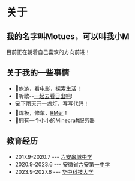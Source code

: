 <!-- ::github{repo="motues/motues.github.io"} -->

# 关于

## 我的名字叫Motues，可以叫我小M

目前正在朝着自己喜欢的方向前进！

## 关于我的一些事情

- 🌈旅游，看电影，探索生活！
- 🌸听歌--[一起去看日出吧](https://music.163.com/#/mv?id=14719419)!
- 💻下雨天开一盏灯，写写代码！
- 🤖焊板，修车，[RMer](https://www.robomaster.com/)！
- 🌲拥有一个小小的Minecraft[服务器](https://dev2.motues.top)
  
## 教育经历
- 2017.9-2020.7 --- [六安皋城中学](http://www.lagczx.com/)
- 2020.9-2023.6 --- [安徽省六安第一中学](http://www.layz.net/)
- 2023.9-2027.6 --- [华中科技大学](https://www.hust.edu.cn/)


